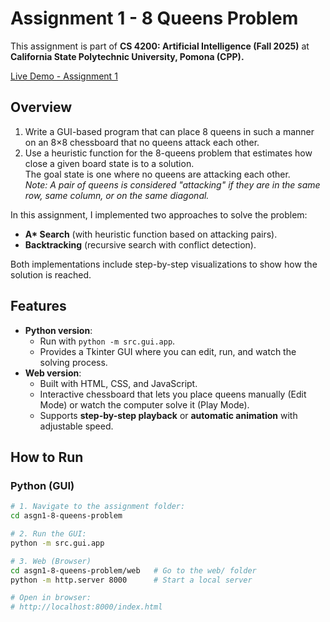 # Assignment 1 - 8 Queens Problem  

This assignment is part of **CS 4200: Artificial Intelligence (Fall 2025)** at  
**California State Polytechnic University, Pomona (CPP).**

[Live Demo - Assignment 1](https://itistamtran.github.io/cpp-cs4200-artificial-intelligence-fall25/asgn1-8-queens-problem/web/index.html)

## Overview
1. Write a GUI-based program that can place 8 queens in such a manner on an 8×8 chessboard that no queens attack each other.
2. Use a heuristic function for the 8-queens problem that estimates how close a given board state is to a solution.  
   The goal state is one where no queens are attacking each other.  
   *Note: A pair of queens is considered "attacking" if they are in the same row, same column, or on the same diagonal.*

In this assignment, I implemented two approaches to solve the problem:

- **A\* Search** (with heuristic function based on attacking pairs).  
- **Backtracking** (recursive search with conflict detection). 

Both implementations include step-by-step visualizations to show how the solution is reached.

## Features
- **Python version**:  
  - Run with `python -m src.gui.app`.  
  - Provides a Tkinter GUI where you can edit, run, and watch the solving process.  
- **Web version**:  
  - Built with HTML, CSS, and JavaScript.  
  - Interactive chessboard that lets you place queens manually (Edit Mode) or watch the computer solve it (Play Mode).  
  - Supports **step-by-step playback** or **automatic animation** with adjustable speed.  

## How to Run

### Python (GUI)
```bash
# 1. Navigate to the assignment folder:
cd asgn1-8-queens-problem

# 2. Run the GUI:
python -m src.gui.app

# 3. Web (Browser)
cd asgn1-8-queens-problem/web   # Go to the web/ folder
python -m http.server 8000      # Start a local server

# Open in browser:
# http://localhost:8000/index.html
    